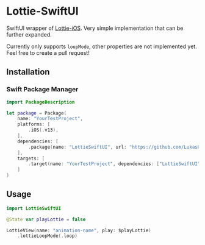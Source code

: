 # Lottie-SwiftUI

SwiftUI wrapper of [Lottie-iOS](https://github.com/airbnb/lottie-ios). Very simple implementation that can be further expanded.

Currently only supports `loopMode`, other properties are not implemented yet. Feel free to create a pull request!

## Installation

### Swift Package Manager

```swift
import PackageDescription

let package = Package(
    name: "YourTestProject",
    platforms: [
        .iOS(.v13),
    ],
    dependencies: [
        .package(name: "LottieSwiftUI", url: "https://github.com/LukasHromadnik/Lottie-SwiftUI.git", .upToNextMajor(from: Version(1, 0, 0)))
    ],
    targets: [
        .target(name: "YourTestProject", dependencies: ["LottieSwiftUI"])
    ]
)
```

## Usage

```swift
import LottieSwiftUI

@State var playLottie = false

LottieView(name: "animation-name", play: $playLottie)
    .lottieLoopMode(.loop)
```
